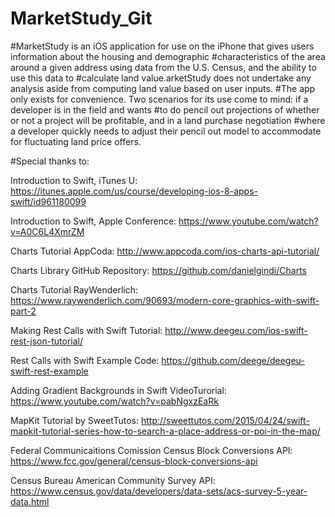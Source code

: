 # MarketStudy_Git

#MarketStudy is an iOS application for use on the iPhone that gives users information about the housing and demographic 
#characteristics of the area around a given address using data from the U.S. Census, and the ability to use this data to
#calculate land value.arketStudy does not undertake any analysis aside from computing land value based on user inputs. 
#The app only exists for convenience. Two scenarios for its use come to mind: if a developer is in the field and wants 
#to do pencil out projections of whether or not a project will be profitable, and in a land purchase negotiation
#where a developer quickly needs to adjust their pencil out model to accommodate for fluctuating land price offers.

#Special thanks to:

Introduction to Swift, iTunes U: https://itunes.apple.com/us/course/developing-ios-8-apps-swift/id961180099

Introduction to Swift,  Apple Conference: https://www.youtube.com/watch?v=A0C6L4XmrZM 

Charts Tutorial AppCoda:  http://www.appcoda.com/ios-charts-api-tutorial/

Charts Library GitHub Repository: https://github.com/danielgindi/Charts

Charts Tutorial RayWenderlich: https://www.raywenderlich.com/90693/modern-core-graphics-with-swift-part-2 

Making Rest Calls with Swift Tutorial: http://www.deegeu.com/ios-swift-rest-json-tutorial/

Rest Calls with Swift Example Code: https://github.com/deege/deegeu-swift-rest-example

Adding Gradient Backgrounds in Swift VideoTurorial: https://www.youtube.com/watch?v=pabNgxzEaRk

MapKit Tutorial by SweetTutos: http://sweettutos.com/2015/04/24/swift-mapkit-tutorial-series-how-to-search-a-place-address-or-poi-in-the-map/

Federal Communicaitions Comission Census Block Conversions API: https://www.fcc.gov/general/census-block-conversions-api

Census Bureau American Community Survey API: https://www.census.gov/data/developers/data-sets/acs-survey-5-year-data.html 
